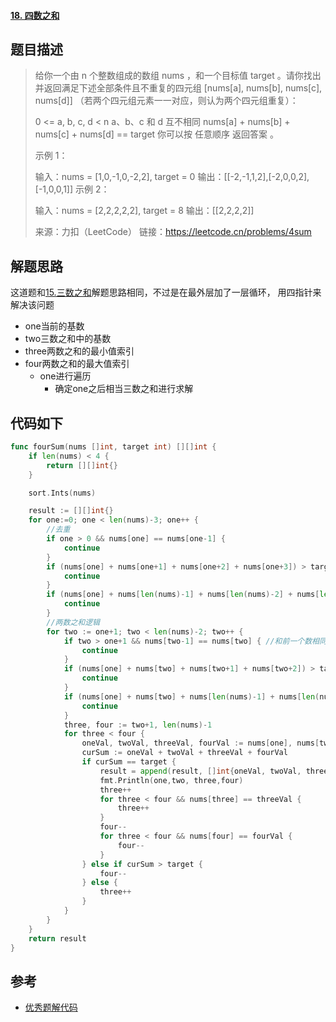 #### [18. 四数之和](https://leetcode.cn/problems/4sum/)

## 题目描述

> 给你一个由 n 个整数组成的数组 nums ，和一个目标值 target 。请你找出并返回满足下述全部条件且不重复的四元组 [nums[a], nums[b], nums[c], nums[d]] （若两个四元组元素一一对应，则认为两个四元组重复）：
>
> 0 <= a, b, c, d < n
> a、b、c 和 d 互不相同
> nums[a] + nums[b] + nums[c] + nums[d] == target
> 你可以按 任意顺序 返回答案 。
>
>  
>
> 示例 1：
>
> 输入：nums = [1,0,-1,0,-2,2], target = 0
> 输出：[[-2,-1,1,2],[-2,0,0,2],[-1,0,0,1]]
> 示例 2：
>
> 输入：nums = [2,2,2,2,2], target = 8
> 输出：[[2,2,2,2]]
>
> 来源：力扣（LeetCode）
> 链接：https://leetcode.cn/problems/4sum

## 解题思路

这道题和[15.三数之和](./15.三数之和.md)解题思路相同，不过是在最外层加了一层循环， 用四指针来解决该问题

- one当前的基数
- two三数之和中的基数
- three两数之和的最小值索引
- four两数之和的最大值索引
  - one进行遍历
    - 确定one之后相当三数之和进行求解

## 代码如下

```go
func fourSum(nums []int, target int) [][]int {
    if len(nums) < 4 {
        return [][]int{}
    }

    sort.Ints(nums)

    result := [][]int{}
    for one:=0; one < len(nums)-3; one++ {
        //去重
        if one > 0 && nums[one] == nums[one-1] {
            continue
        } 
        if (nums[one] + nums[one+1] + nums[one+2] + nums[one+3]) > target { //当前最小的和都比target大  不用再找了 直接下一层查找
            continue
        }
        if (nums[one] + nums[len(nums)-1] + nums[len(nums)-2] + nums[len(nums)-3]) < target { //当前最大的和都比target小  不用再找了 直接下一层查找
            continue
        }
        //两数之和逻辑
        for two := one+1; two < len(nums)-2; two++ {
            if two > one+1 && nums[two-1] == nums[two] { //和前一个数相同 去重
                continue
            }
            if (nums[one] + nums[two] + nums[two+1] + nums[two+2]) > target { //当前最小的和都比target大  不用再找了 直接下一层查找
                continue
            }
            if (nums[one] + nums[two] + nums[len(nums)-1] + nums[len(nums)-2]) < target { //当前最大的和都比target小  不用再找了 直接下一层查找
                continue
            }
            three, four := two+1, len(nums)-1
            for three < four {
                oneVal, twoVal, threeVal, fourVal := nums[one], nums[two], nums[three], nums[four]
                curSum := oneVal + twoVal + threeVal + fourVal
                if curSum == target {
                    result = append(result, []int{oneVal, twoVal, threeVal, fourVal})
                    fmt.Println(one,two, three,four)
                    three++
                    for three < four && nums[three] == threeVal {
                        three++
                    }
                    four--
                    for three < four && nums[four] == fourVal {
                        four--
                    }
                } else if curSum > target {
                    four--
                } else {
                    three++
                }
            }
        } 
    }
    return result
}
```

## 参考

- [优秀题解代码](https://leetcode.cn/problems/4sum/solution/ji-bai-9994de-yong-hu-you-dai-ma-you-zhu-shi-by-yo/)